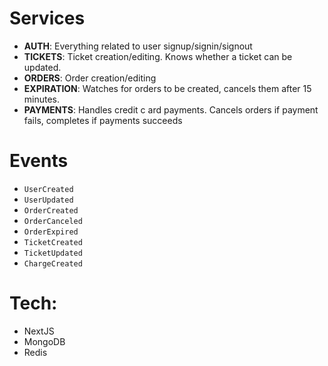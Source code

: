 # Services

- **AUTH**: Everything related to user signup/signin/signout
- **TICKETS**: Ticket creation/editing. Knows whether a ticket can be updated.
- **ORDERS**: Order creation/editing
- **EXPIRATION**: Watches for orders to be created, cancels them after 15 minutes.
- **PAYMENTS**: Handles credit c ard payments. Cancels orders if payment fails, completes if payments succeeds

# Events

- `UserCreated`
- `UserUpdated`
- `OrderCreated`
- `OrderCanceled`
- `OrderExpired`
- `TicketCreated`
- `TicketUpdated`
- `ChargeCreated`

# Tech:

- NextJS
- MongoDB
- Redis
